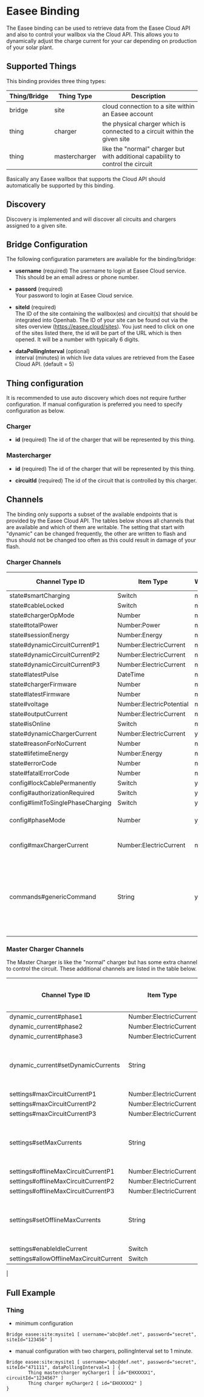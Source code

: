 # Easee Binding

The Easee binding can be used to retrieve data from the Easee Cloud API and also to control your wallbox via the Cloud API.
This allows you to dynamically adjust the charge current for your car depending on production of your solar plant.

## Supported Things

This binding provides three thing types: 

| Thing/Bridge        | Thing Type          | Description                                                                                   |
|---------------------|---------------------|-----------------------------------------------------------------------------------------------|
| bridge              | site                | cloud connection to a site within an Easee account                                            |
| thing               | charger             | the physical charger which is connected to a circuit within the given site                    |
| thing               | mastercharger       | like the "normal" charger but with additional capability to control the circuit               |


Basically any Easee wallbox that supports the Cloud API should automatically be supported by this binding.

## Discovery

Discovery is implemented and will discover all circuits and chargers assigned to a given site.

## Bridge Configuration

The following configuration parameters are available for the binding/bridge:

- **username** (required)
The username to login at Easee Cloud service.
This should be an email adress or phone number.

- **passord** (required)  
Your password to login at Easee Cloud service.

- **siteId** (required)  
The ID of the site containing the wallbox(es) and circuit(s) that should be integrated into Openhab.
The ID of your site can be found out via the sites overview (https://easee.cloud/sites).
You just need to click on one of the sites listed there, the id will be part of the URL which is then opened.
It will be a number with typically 6 digits.

- **dataPollingInterval** (optional)  
interval (minutes) in which live data values are retrieved from the Easee Cloud API. (default = 5)

## Thing configuration

It is recommended to use auto discovery which does not require further configuration.
If manual configuration is preferred you need to specify configuration as below.

### Charger

- **id** (required)
The id of the charger that will be represented by this thing.

### Mastercharger

- **id** (required)
The id of the charger that will be represented by this thing.

- **circuitId** (required)
The id of the circuit that is controlled by this charger.


## Channels

The binding only supports a subset of the available endpoints that is provided by the Easee Cloud API.
The tables below shows all channels that are available and which of them are writable.
The setting that start with "dynamic" can be changed frequently, the other are written to flash and thus should not be changed too often as this could result in damage of your flash.

### Charger Channels

| Channel Type ID                             | Item Type                | Writable | Description                                          | Allowed Values (write access)                                                                                                                                |
|---------------------------------------------|--------------------------|----------|------------------------------------------------------|--------------------------------------------------------------------------------------------------------------------------------------------------------------|
| state#smartCharging                         | Switch                   | no       |                                                      |                                                                                                                                                              |
| state#cableLocked                           | Switch                   | no       |                                                      |                                                                                                                                                              |
| state#chargerOpMode                         | Number                   | no       |                                                      |                                                                                                                                                              |
| state#totalPower                            | Number:Power             | no       |                                                      |                                                                                                                                                              |
| state#sessionEnergy                         | Number:Energy            | no       |                                                      |                                                                                                                                                              |
| state#dynamicCircuitCurrentP1               | Number:ElectricCurrent   | no       |                                                      |                                                                                                                                                              |
| state#dynamicCircuitCurrentP2               | Number:ElectricCurrent   | no       |                                                      |                                                                                                                                                              |
| state#dynamicCircuitCurrentP3               | Number:ElectricCurrent   | no       |                                                      |                                                                                                                                                              |
| state#latestPulse                           | DateTime                 | no       |                                                      |                                                                                                                                                              |
| state#chargerFirmware                       | Number                   | no       |                                                      |                                                                                                                                                              |
| state#latestFirmware                        | Number                   | no       |                                                      |                                                                                                                                                              |
| state#voltage                               | Number:ElectricPotential | no       |                                                      |                                                                                                                                                              |
| state#outputCurrent                         | Number:ElectricCurrent   | no       |                                                      |                                                                                                                                                              |
| state#isOnline                              | Switch                   | no       |                                                      |                                                                                                                                                              |
| state#dynamicChargerCurrent                 | Number:ElectricCurrent   | yes      |                                                      | 0, 6-32                                                                                                                                                      |
| state#reasonForNoCurrent                    | Number                   | no       |                                                      |                                                                                                                                                              |
| state#lifetimeEnergy                        | Number:Energy            | no       |                                                      |                                                                                                                                                              |
| state#errorCode                             | Number                   | no       |                                                      |                                                                                                                                                              |
| state#fatalErrorCode                        | Number                   | no       |                                                      |                                                                                                                                                              |
| config#lockCablePermanently                 | Switch                   | yes      |                                                      | true/false                                                                                                                                                   |
| config#authorizationRequired                | Switch                   | yes      |                                                      | true/false                                                                                                                                                   |
| config#limitToSinglePhaseCharging           | Switch                   | yes      |                                                      | true/false                                                                                                                                                   |
| config#phaseMode                            | Number                   | yes      | 1=1phase, 2=auto, 3=3phase                           | 1-3                                                                                                                                                          |
| config#maxChargerCurrent                    | Number:ElectricCurrent   | no       | write access not yet implemented                     |                                                                                                                                                              |
| commands#genericCommand                     | String                   | yes      | Generic Endpoint to send commands                    | reboot, update_firmware, poll_all, smart_charging, start_charging, stop_charging, pause_charging, resume_charging, toggle_charging, override_schedule        |

### Master Charger Channels

The Master Charger is like the "normal" charger but has some extra channel to control the circuit. These additional channels are listed in the table below.

| Channel Type ID                             | Item Type                | Writable | Description                                          | Allowed Values (write access)                                                                                                                                |
|---------------------------------------------|--------------------------|----------|------------------------------------------------------|--------------------------------------------------------------------------------------------------------------------------------------------------------------|
| dynamic_current#phase1                      | Number:ElectricCurrent   | no       |                                                      |                                                                                                                                                              |
| dynamic_current#phase2                      | Number:ElectricCurrent   | no       |                                                      |                                                                                                                                                              |
| dynamic_current#phase3                      | Number:ElectricCurrent   | no       |                                                      |                                                                                                                                                              |
| dynamic_current#setDynamicCurrents          | String                   | yes      | write only for all phases.                           | <value phase1>;<value phase2>;<value phase3>  valid values for each phase are 0, 6-32                                                                        |
| settings#maxCircuitCurrentP1                | Number:ElectricCurrent   | no       |                                                      |                                                                                                                                                              |
| settings#maxCircuitCurrentP2                | Number:ElectricCurrent   | no       |                                                      |                                                                                                                                                              |
| settings#maxCircuitCurrentP3                | Number:ElectricCurrent   | no       |                                                      |                                                                                                                                                              |
| settings#setMaxCurrents                     | String                   | yes      | write only for all phases.                           | <value phase1>;<value phase2>;<value phase3>  valid values for each phase are 0, 6-32                                                                        |
| settings#offlineMaxCircuitCurrentP1         | Number:ElectricCurrent   | no       |                                                      |                                                                                                                                                              |
| settings#offlineMaxCircuitCurrentP2         | Number:ElectricCurrent   | no       |                                                      |                                                                                                                                                              |
| settings#offlineMaxCircuitCurrentP3         | Number:ElectricCurrent   | no       |                                                      |                                                                                                                                                              |
| settings#setOfflineMaxCurrents              | String                   | yes      | write only for all phases.                           | <value phase1>;<value phase2>;<value phase3>  valid values for each phase are 0, 6-32                                                                        |
| settings#enableIdleCurrent                  | Switch                   | yes      |                                                      | true/false                                                                                                                                                   |
| settings#allowOfflineMaxCircuitCurrent      | Switch                   | no       |                                                      |                                                                                                                                                              |
|

## Full Example

### Thing                                                                                                                                                                    

- minimum configuration

```
Bridge easee:site:mysite1 [ username="abc@def.net", password="secret", siteId="123456" ]
```

- manual configuration with two chargers, pollingInterval set to 1 minute.

```
Bridge easee:site:mysite1 [ username="abc@def.net", password="secret", siteId="471111", dataPollingInterval=1 ] {
        Thing mastercharger myCharger1 [ id="EHXXXXX1", circuitId="1234567" ]
        Thing charger myCharger2 [ id="EHXXXXX2" ]
}
```

